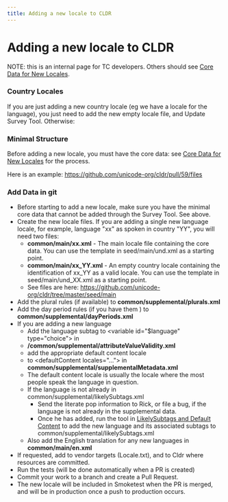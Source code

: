 ```yaml
---
title: Adding a new locale to CLDR
---
```


# Adding a new locale to CLDR

NOTE: this is an internal page for TC developers. Others should see [Core Data for New Locales](https://cldr.unicode.org/index/cldr-spec/core-data-for-new-locales).

### Country Locales

If you are just adding a new country locale (eg we have a locale for the language), you just need to add the new empty locale file, and Update Survey Tool. Otherwise:

### Minimal Structure

Before adding a new locale, you must have the core data: see [Core Data for New Locales](https://cldr.unicode.org/index/cldr-spec/core-data-for-new-locales) for the process.

Here is an example: https://github.com/unicode-org/cldr/pull/59/files

### Add Data in git

- Before starting to add a new locale, make sure you have the minimal core data that cannot be added through the Survey Tool. See above.
- Create the new locale files. If you are adding a single new language locale, for example, language "xx" as spoken in country "YY", you will need two files:
	- **common/main/xx.xml** \- The main locale file containing the core data. You can use the template in seed/main/und.xml as a starting point.
	- **common/main/xx\_YY.xml** \- An empty country locale containing the identification of xx\_YY as a valid locale. You can use the template in seed/main/und\_XX.xml as a starting point.
	- See files are here: https://github.com/unicode-org/cldr/tree/master/seed/main
- Add the plural rules (if available) to **common/supplemental/plurals.xml**
- Add the day period rules (if you have them ) to **common/supplemental/dayPeriods.xml**
- If you are adding a new language
	- Add the language subtag to \<variable id\="$language" type\="choice"\> in
	- **/common/supplemental/attributeValueValidity.xml**
	- add the appropriate default content locale
	- to \<defaultContent locales\="..."\> in **common/supplemental/supplementalMetadata.xml**
	- The default content locale is usually the locale where the most people speak the language in question.
	- If the language is not already in common/supplemental/likelySubtags.xml
		- Send the literate pop information to Rick, or file a bug, if the language is not already in the supplemental data.
		- Once he has added, run the tool in [LikelySubtags and Default Content](https://cldr.unicode.org/development/updating-codes/likelysubtags-and-default-content) to add the new language and its associated subtags to common/supplemental/likelySubtags.xml
	- Also add the English translation for any new languages in **common/main/en.xml**
- If requested, add to vendor targets (Locale.txt), and to Cldr where resources are committed.
- Run the tests (will be done automatically when a PR is created)
- Commit your work to a branch and create a Pull Request.
- The new locale will be included in Smoketest when the PR is merged, and will be in production once a push to production occurs.

